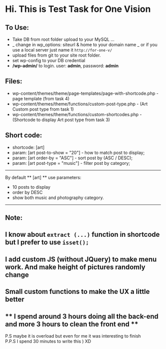 # Hi. This is Test Task for One Vision

## To Use:
- Take DB from root folder upload to your MySQL ...
- _ change in wp_options: siteurl & home to your domain name
_ or if you use a local server just name it `http://for-one-v/`
- upload files from git to your site root folder.
- set wp-config to your DB credential
- **/wp-admin/** to login. user: **admin**, password: **admin**

## Files:
- wp-content/themes/theme/page-templates/page-with-shortcode.php - page template (from task 4)
- wp-content/themes/theme/functions/custom-post-type.php - (Art Custom post type from task 1)
- wp-content/themes/theme/functions/custom-shortcodes.php - (Shortcode to display Art post type from task 3)

## Short code:

- shortcode: [art]
- param: [art post-to-show = "20"] - how to match post to display;
- param: [art order-by = "ASC"] - sort post by (ASC / DESC);
- param: [art post-type = "music"] - filter post by category;

---
By default ** [art] ** use parameters:

- 10 posts to display
- order by DESC
- show both music and photography category.

---

## Note:

I know about `extract (...)` function in shortcode but I prefer to use `isset();`
-
I add custom JS (without JQuery) to make menu work. And make height of pictures randomly change
-
Small custom functions to make the UX a little better
-
** I spend around 3 hours doing all the back-end and more 3 hours to clean the front end **
-

P.S maybe it is overload but even for me it was interesting to finish <br>
P.P.S I spend 30 minutes to write this ) XD